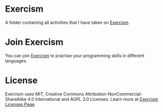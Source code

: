 # Exercism
A folder containing all activities that I have taken on [Exercism](https://www.exercism.org/).

# Join Exercism
You can join [Exercism](https://www.exercism.org/) to practise your programming skills in different languages.

# License
Exercism uses MIT, Creative Commons Attribution-NonCommercial-ShareAlike 4.0 International and AGPL 3.0 Licenses.
Learn more at [Exercism Licenses Page](https://exercism.org/docs/using/licenses).
